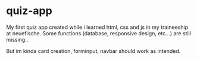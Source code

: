 # quiz-app
My first quiz app created while i learned html, css and js in my traineeship at neuefische.
Some functions (database, responsive design, etc...) are still missing..

But im kinda card creation, forminput, navbar should work as intended.
